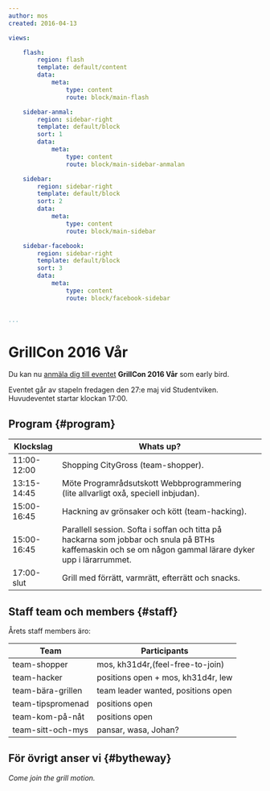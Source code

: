 ```yaml
---
author: mos
created: 2016-04-13

views:

    flash:
        region: flash
        template: default/content
        data:
            meta:
                type: content
                route: block/main-flash

    sidebar-anmal:
        region: sidebar-right
        template: default/block
        sort: 1
        data:
            meta:
                type: content
                route: block/main-sidebar-anmalan

    sidebar:
        region: sidebar-right
        template: default/block
        sort: 2
        data:
            meta:
                type: content
                route: block/main-sidebar

    sidebar-facebook:
        region: sidebar-right
        template: default/block
        sort: 3
        data:
            meta:
                type: content
                route: block/facebook-sidebar


...
```

GrillCon 2016 Vår
===============================

Du kan nu [anmäla dig till eventet](https://github.com/dbwebb-se/grillcon/issues/2) **GrillCon 2016 Vår** som early bird.

Eventet går av stapeln fredagen den 27:e maj vid Studentviken. Huvudeventet startar klockan 17:00.



Program {#program}
-------------------------------

| Klockslag         | Whats up?                          |
|-------------------|------------------------------------|
| 11:00-12:00     | Shopping CityGross (team-shopper).                |
| 13:15-14:45     | Möte Programrådsutskott Webbprogrammering (lite allvarligt oxå, speciell inbjudan).    |
| 15:00-16:45     | Hackning av grönsaker och kött (team-hacking). |
| 15:00-16:45     | Parallell session. Softa i soffan och titta på hackarna som jobbar och snula på BTHs kaffemaskin och se om någon gammal lärare dyker upp i lärarrummet. |
| 17:00-slut      | Grill med förrätt, varmrätt, efterrätt och snacks. |




Staff team och members {#staff}
-------------------------------

Årets staff members äro:

| Team              | Participants                       |
|-------------------|------------------------------------|
| team-shopper      | mos, kh31d4r,(feel-free-to-join)   |
| team-hacker       | positions open + mos, kh31d4r, lew |
| team-bära-grillen | team leader wanted, positions open |
| team-tipspromenad | positions open                     |
| team-kom-på-nåt   | positions open                     |
| team-sitt-och-mys | pansar, wasa, Johan?                      |



För övrigt anser vi {#bytheway}
------------------------------

*Come join the grill motion.*
